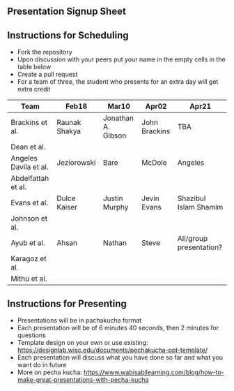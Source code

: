 ## Presentation Signup Sheet 

## Instructions for Scheduling 

- Fork the repository 
- Upon discussion with your peers put your name in the empty cells in the table below 
- Create a pull request 
- For a team of three, the student who presents for an extra day will get extra credit 



| Team  | Feb18  |  Mar10 |  Apr02 |  Apr21 |
|---|---|---|---|---|
| Brackins et al.  | Raunak Shakya  | Jonathan A. Gibson  | John Brackins  | TBA  |
| Dean et al.  |   |   |   |   |
| Angeles Davila et al.  | Jeziorowski  |  Bare  |  McDole  |  Angeles  |
| Abdelfattah et al.  |   |   |   |   |
| Evans et al.  | Dulce Kaiser | Justin Murphy | Jevin Evans | Shazibul Islam Shamim |
| Johnson et al.  |   |   |   |   |
| Ayub et al.  | Ahsan  | Nathan  | Steve  | All/group presentation?  |
| Karagoz et al.  |   |   |   |   |
| Mithu et al.  |   |   |   |   |


## Instructions for Presenting 

- Presentations will be in pachakucha format
- Each presentation will be of 6 minutes 40 seconds, then 2 minutes for questions 
- Template design on your own or use existing: https://designlab.wisc.edu/documents/pechakucha-ppt-template/
- Each presentation will discuss what you have done so far and what you want do in future 
- More on pecha kucha: https://www.wabisabilearning.com/blog/how-to-make-great-presentations-with-pecha-kucha 

